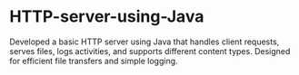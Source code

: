 # HTTP-server-using-Java
Developed a basic HTTP server using Java that handles client requests, serves files, logs activities, and supports different content types. Designed for efficient file transfers and simple logging.
